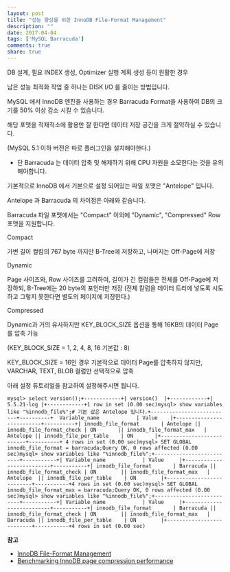 ```yaml
---
layout: post
title: "성능 향상을 위한 InnoDB File-Format Management"
description: ""
date: 2017-04-04
tags: ['MySQL Barracuda']
comments: true
share: true
---
```


DB 설계, 필요 INDEX 생성, Optimizer 실행 계획 생성 등이 원활한 경우

남은 성능 최적화 작업 중 하나는 DISK I/O 를 줄이는 방법입니다.

  

MySQL 에서 InnoDB 엔진을 사용하는 경우 Barracuda Format을 사용하여 DB의 크기를 50% 이상 감소 시킬 수
있습니다.

해당 포맷을 적재적소에 활용만 잘 한다면 데이터 저장 공간을 크게 절약하실 수 있습니다.

(MySQL 5.1 이하 버전은 따로 플러그인을 설치해야한다.)

* 단 Barracuda 는 데이터 압축 및 해제하기 위해 CPU 자원을 소모한다는 것을 유의해야합니다.

  

기본적으로 InnoDB 에서 기본으로 설정 되어있는 파일 포맷은 "Antelope" 입니다.

  

Antelope 과 Barracuda 의 차이점은 아래와 같습니다.

Barracuda 파일 포맷에서는 "Compact" 이외에 "Dynamic", "Compressed" Row 포맷을 지원합니다.

  

Compact

가변 길이 컬럼의 767 byte 까지만 B-Tree에 저장하고, 나머지는 Off-Page에 저장

Dynamic

Page 사이즈와, Row 사이즈를 고려하여, 길이가 긴 컬럼들은 전체를 Off-Page에 저장하되, B-Tree에는 20 byte의
포인터만 저장 (전체 칼럼을 데이터 트리에 넣도록 시도하고 그렇지 못한다면 별도의 페이지에 저장한다.)

Compressed

Dynamic과 거의 유사하지만 KEY_BLOCK_SIZE 옵션을 통해 16KB의 데이터 Page를 압축 가능

(KEY_BLOCK_SIZE = 1, 2, 4, 8, 16 기본값 : 8)

KEY_BLOCK_SIZE = 16인 경우 기본적으로 데이터 Page를 압축하지 않지만, VARCHAR, TEXT, BLOB 컬럼만
선택적으로 압축

  

  

아래 설정 튜토리얼을 참고하여 설정해주시면 됩니다.

  

    mysql> select version();+------------+| version()  |+------------+| 5.5.21-log |+------------+1 row in set (0.00 sec)mysql> show variables like "%innodb_file%";# 기본 값은 Antelope 입니다.+--------------------------+----------+  Variable_name            | Value    |+--------------------------+----------+| innodb_file_format       | Antelope || innodb_file_format_check | ON       || innodb_file_format_max   | Antelope || innodb_file_per_table    | ON       |+--------------------------+----------+ 4 rows in set (0.00 sec)mysql> SET GLOBAL innodb_file_format = barracuda;Query OK, 0 rows affected (0.00 sec)mysql> show variables like "%innodb_file%";+--------------------------+-----------+| Variable_name            | Value     |+--------------------------+-----------+| innodb_file_format       | Barracuda || innodb_file_format_check | ON        || innodb_file_format_max   | Antelope  || innodb_file_per_table    | ON        |+--------------------------+-----------+4 rows in set (0.00 sec)mysql> SET GLOBAL innodb_file_format_max = barracuda;Query OK, 0 rows affected (0.00 sec)mysql> show variables like "%innodb_file%";+--------------------------+-----------+| Variable_name            | Value     |+--------------------------+-----------+| innodb_file_format       | Barracuda || innodb_file_format_check | ON        || innodb_file_format_max   | Barracuda || innodb_file_per_table    | ON        |+--------------------------+-----------+4 rows in set (0.00 sec)

  

  

  

  

**참고**

  * [InnoDB File-Format Management](https://dev.mysql.com/doc/refman/5.5/en/innodb-file-format.html)
  * [Benchmarking InnoDB page compression performance](http://www.tocker.ca/2013/10/31/benchmarking-innodb-page-compression-performance.html)

  

